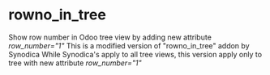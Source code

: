 # rowno_in_tree
Show row number in Odoo tree view by adding new attribute *row_number="1"*
This is a modified version of "rowno_in_tree" addon by Synodica
While Synodica's apply to all tree views, this version apply only to tree with new attribute *row_number="1"*
